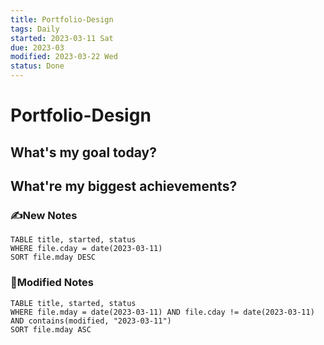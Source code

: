```yaml
---
title: Portfolio-Design
tags: Daily
started: 2023-03-11 Sat
due: 2023-03
modified: 2023-03-22 Wed
status: Done
---
```

# Portfolio-Design
## What's my goal today?


## What're my biggest achievements?
### ✍️New Notes

```dataview
TABLE title, started, status
WHERE file.cday = date(2023-03-11)
SORT file.mday DESC
```

### 📝Modified Notes

```dataview
TABLE title, started, status
WHERE file.mday = date(2023-03-11) AND file.cday != date(2023-03-11) AND contains(modified, "2023-03-11")
SORT file.mday ASC
```
